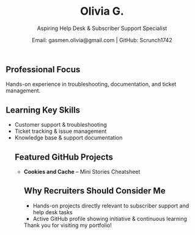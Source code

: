 
<html lang="en">
<head>
<meta charset="UTF-8">
<meta name="viewport" content="width=device-width, initial-scale=1.0">


</head>
<body>

<header>
    <h1>Olivia G.</h1>
    <p>Aspiring Help Desk & Subscriber Support Specialist</p>
    <p>Email: gasmen.olivia@gmail.com | GitHub: Scrunch1742</a></p>
</header>

<section>
    <h2>Professional Focus</h2>
    <p>Hands-on experience in troubleshooting, documentation, and ticket management. </p>
</section>

<section>
    <h2>Learning Key Skills</h2>
    <ul>
        <li>Customer support & troubleshooting</li>
        <li>Ticket tracking & issue management</li>
        <li>Knowledge base & support documentation</li>
   


<section>
    <h2>Featured GitHub Projects</h2>
    <ul>
        <li>
            <b>Cookies and Cache</b> – Mini Stories Cheatsheet
        </li>
        
         
            


<section>
    <h2>Why Recruiters Should Consider Me</h2>
    <ul>
        <li>Hands-on projects directly relevant to subscriber support and help desk tasks</li>
        <li>Active GitHub profile showing initiative & continuous learning</li>
    </ul>

<footer>
    Thank you for visiting my portfolio!
</footer>

</body>
</html>

